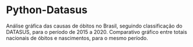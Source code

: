 # Python-Datasus
 Análise gráfica das causas de óbitos no Brasil, seguindo classificação do DATASUS, para o período de 2015 a 2020.
 Comparativo gráfico entre totais nacionais de óbitos e nascimentos, para o mesmo período.
